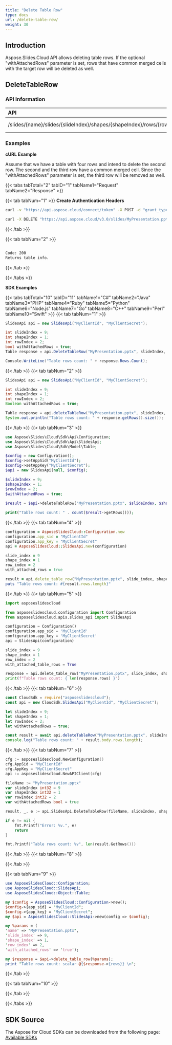 ```yaml
---
title: "Delete Table Row"
type: docs
url: /delete-table-row/
weight: 30
---
```

## **Introduction**
Aspose.Slides.Cloud API allows deleting table rows. If the optional "withAttachedRows" parameter is set, rows that have common merged cells with the target row will be deleted as well. 
## **DeleteTableRow**
### **API Information**
|**API**|**Type**|**Description**|**Resource**|
| :- | :- | :- | :- |
/slides/{name}/slides/{slideIndex}/shapes/{shapeIndex}/rows/{rowIndex}|DELETE|Returns table info|[DeleteTableRow](#)
### **Examples**
**cURL Example**

Assume that we have a table with four rows and intend to delete the second row. The second and the third row have a common merged cell. Since the "withAttachedRows" parameter is set, the third row will be removed as well.

{{< tabs tabTotal="2" tabID="1" tabName1="Request" tabName2="Response" >}}

{{< tab tabNum="1" >}}
**Create Authentication Headers**
```sh
curl -v "https://api.aspose.cloud/connect/token" -X POST -d "grant_type=client_credentials&client_id=XXXX&client_secret=XXXX-XX" -H "Content-Type: application/x-www-form-urlencoded" -H "Accept: application/json"
```

```sh
curl -X DELETE "https://api.aspose.cloud/v3.0/slides/MyPresentation.pptx/slides/9/shapes/1/rows/2" -H "Authorization: Bearer [Access Token]"
```

{{< /tab >}}

{{< tab tabNum="2" >}}
```sh

Code: 200
Returns table info.

```
{{< /tab >}}

{{< /tabs >}}

**SDK Examples**

{{< tabs tabTotal="10" tabID="11" tabName1="C#" tabName2="Java" tabName3="PHP" tabName4="Ruby" tabName5="Python" tabName6="Node.js" tabName7="Go" tabName8="C++" tabName9="Perl" tabName10="Swift" >}}
{{< tab tabNum="1" >}}

```csharp
SlidesApi api = new SlidesApi("MyClientId", "MyClientSecret");

int slideIndex = 9;
int shapeIndex = 1;
int rowIndex = 2;
bool withAttachedRows = true;
Table response = api.DeleteTableRow("MyPresentation.pptx", slideIndex, shapeIndex, rowIndex, withAttachedRows);

Console.WriteLine("Table rows count: " + response.Rows.Count);
```

{{< /tab >}}
{{< tab tabNum="2" >}}

```java
SlidesApi api = new SlidesApi("MyClientId", "MyClientSecret");

int slideIndex = 9;
int shapeIndex = 1;
int rowIndex = 2;
Boolean withAttachedRows = true;

Table response = api.deleteTableRow("MyPresentation.pptx", slideIndex, shapeIndex, rowIndex, withAttachedRows, null, null, null);
System.out.println("Table rows count: " + response.getRows().size());
```
{{< /tab >}}
{{< tab tabNum="3" >}}

```php
use Aspose\Slides\Cloud\Sdk\Api\Configuration;
use Aspose\Slides\Cloud\Sdk\Api\SlidesApi;
use Aspose\Slides\Cloud\Sdk\Model\Table;

$config = new Configuration();
$config->setAppSid("MyClientId");
$config->setAppKey("MyClientSecret");
$api = new SlidesApi(null, $config);

$slideIndex = 9;
$shapeIndex = 1;
$rowIndex = 2;
$withAttachedRows = true;
        
$result = $api->deleteTableRow("MyPresentation.pptx", $slideIndex, $shapeIndex, $rowIndex, $withAttachedRows);

print("Table rows count: " . count($result->getRows()));
```

{{< /tab >}}
{{< tab tabNum="4" >}}

```ruby
configuration = AsposeSlidesCloud::Configuration.new
configuration.app_sid = "MyClientId"
configuration.app_key = "MyClientSecret"
api = AsposeSlidesCloud::SlidesApi.new(configuration)

slide_index = 9
shape_index = 1
row_index = 2
with_attached_rows = true

result = api.delete_table_row("MyPresentation.pptx", slide_index, shape_index, row_index, with_attached_rows)
puts "Table rows count: #{result.rows.length}"
```

{{< /tab >}}
{{< tab tabNum="5" >}}

```python
import asposeslidescloud

from asposeslidescloud.configuration import Configuration
from asposeslidescloud.apis.slides_api import SlidesApi

configuration = Configuration()
configuration.app_sid = 'MyClientId'
configuration.app_key = 'MyClientSecret'
api = SlidesApi(configuration)

slide_index = 9
shape_index = 1
row_index = 2
with_attached_table_rows = True

response = api.delete_table_row("MyPresentation.pptx", slide_index, shape_index, row_index, with_attached_table_rows)
print(f"Table rows count: { len(response.rows) }")
```

{{< /tab >}}
{{< tab tabNum="6" >}}

```javascript
const CloudSdk = require("asposeslidescloud");
const api = new CloudSdk.SlidesApi("MyClientId", "MyClientSecret");

let slideIndex = 9;
let shapeIndex = 1;
let rowIndex = 2;
let withAttachedRows = true;

const result = await api.deleteTableRow("MyPresentation.pptx", slideIndex, shapeIndex, rowIndex, withAttachedRows);         
console.log("Table rows count: " + result.body.rows.length);
```
{{< /tab >}}
{{< tab tabNum="7" >}}

```go
cfg := asposeslidescloud.NewConfiguration()
cfg.AppSid = "MyClientId"
cfg.AppKey = "MyClientSecret"
api := asposeslidescloud.NewAPIClient(cfg)

fileName := "MyPresentation.pptx"
var slideIndex int32 = 9
var shapeIndex int32 = 1
var rowIndex int32 = 2
var withAttachedRows bool = true

result, _, e := api.SlidesApi.DeleteTableRow(fileName, slideIndex, shapeIndex, rowIndex, &withAttachedRows, "", "", "")

if e != nil {
    fmt.Printf("Error: %v.", e)
    return
}

fmt.Printf("Table rows count: %v", len(result.GetRows()))
```

{{< /tab >}}
{{< tab tabNum="8" >}}

{{< /tab >}}

{{< tab tabNum="9" >}}

```perl
use AsposeSlidesCloud::Configuration;
use AsposeSlidesCloud::SlidesApi;
use AsposeSlidesCloud::Object::Table;

my $config = AsposeSlidesCloud::Configuration->new();
$config->{app_sid} = "MyClientId";
$config->{app_key} = "MyClientSecret";
my $api = AsposeSlidesCloud::SlidesApi->new(config => $config);

my %params = (
'name' => "MyPresentation.pptx",
'slide_index' => 9,
'shape_index' => 1,
'row_index' => 2,
'with_attached_rows' => 'true');

my $response = $api->delete_table_row(%params);
print "Table rows count: scalar @{$response->{rows}} \n";
```

{{< /tab >}}

{{< tab tabNum="10" >}}

{{< /tab >}}

{{< /tabs >}}
## **SDK Source**

The Aspose for Cloud SDKs can be downloaded from the following page: [Available SDKs](/slides/available-sdks/)
